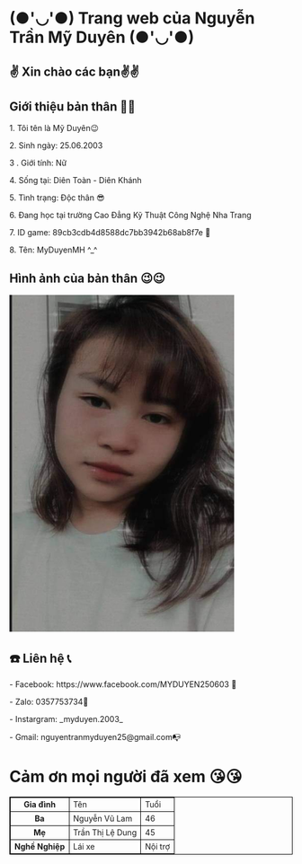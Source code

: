 
  <html>
  <head>
	  <h1> (●'◡'●) Trang web của Nguyễn Trần Mỹ Duyên (●'◡'●)</h1>
	  <meta charset="utf-8">
	 <style> table,tr,td,th {  border: 1px solid black;
  border-collapse: collapse;
}
		  </style>
</head>
<body>
	<h2>✌️ Xin chào các bạn✌️✌️ </h2>
        <h2>Giới thiệu bản thân 🙋‍♀️</h2>
             <p>1. Tôi tên là Mỹ Duyên😉 </p>
	     <p>2. Sinh ngày: 25.06.2003</p>
	     <p>3
		     . Giới tính: Nữ</p>
	     <p>4. Sống tại: Diên Toàn - Diên Khánh</p>
	     <P>5. Tình trạng: Độc thân 😎</p>
	     <p>6. Đang học tại trường Cao Đẳng Kỹ Thuật Công Nghệ Nha Trang</p>
	     <p>7. ID game: 89cb3cdb4d8588dc7bb3942b68ab8f7e 🥇 </p>
	     <p>8. Tên: MyDuyenMH ^_^ </p>
	<h2> Hình ảnh của bản thân 😉😉</h2>
             <img src="271652843_652429902446767_453189311942881898_n.jpg" width="400" height="600" />
        <h2> ☎️ Liên hệ 📞</h2>
		<p>- Facebook: https://www.facebook.com/MYDUYEN250603 📲 </p>
		<p>- Zalo: 0357753734📱</p>
		<p>-  Instargram: _myduyen.2003_ </p>
		<p>- Gmail: nguyentranmyduyen25@gmail.com📭 </p>
		 <h1> Cảm ơn mọi người đã xem 😘😘</h1>
  
  <table>
  <tr>
    <th>Gia đình</th>
    <td>Tên </td>
    <td>Tuổi </td>
  </tr>
  <tr>
    <th> Ba </th>
    <td>Nguyễn Vũ Lam</td>
    <td>46</td>
  </tr>
  <tr>
    <th>Mẹ</th>
    <td>Trần Thị Lệ Dung</td>
    <td>45</td>
  </tr>
<tr>
	<th>Nghề Nghiệp</th>
	<td> Lái xe </td>
	<td> Nội trợ</td>
</table>
  
 
   
